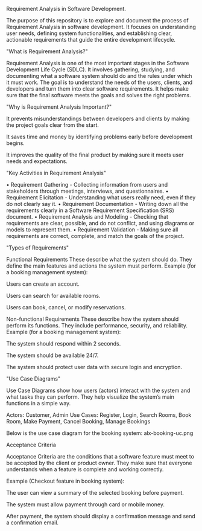 Requirement Analysis in Software Development.

The purpose of this repository is to explore and document the process of Requirement Analysis in software development. It focuses on understanding user needs, defining system functionalities, and establishing clear, actionable requirements that guide the entire development lifecycle.

"What is Requirement Analysis?"

Requirement Analysis is one of the most important stages in the Software Development Life Cycle (SDLC). It involves gathering, studying, and documenting what a software system should do and the rules under which it must work. The goal is to understand the needs of the users, clients, and developers and turn them into clear software requirements. It helps make sure that the final software meets the goals and solves the right problems.

"Why is Requirement Analysis Important?"

It prevents misunderstandings between developers and clients by making the project goals clear from the start.

It saves time and money by identifying problems early before development begins.

It improves the quality of the final product by making sure it meets user needs and expectations.

"Key Activities in Requirement Analysis"

• Requirement Gathering - Collecting information from users and stakeholders through meetings, interviews, and questionnaires.
• Requirement Elicitation - Understanding what users really need, even if they do not clearly say it.
• Requirement Documentation - Writing down all the requirements clearly in a Software Requirement Specification (SRS) document.
• Requirement Analysis and Modeling - Checking that requirements are clear, possible, and do not conflict, and using diagrams or models to represent them.
• Requirement Validation - Making sure all requirements are correct, complete, and match the goals of the project.

"Types of Requirements"

Functional Requirements
These describe what the system should do. They define the main features and actions the system must perform.
Example (for a booking management system):

Users can create an account.

Users can search for available rooms.

Users can book, cancel, or modify reservations.

Non-functional Requirements
These describe how the system should perform its functions. They include performance, security, and reliability.
Example (for a booking management system):

The system should respond within 2 seconds.

The system should be available 24/7.

The system should protect user data with secure login and encryption.

"Use Case Diagrams"

Use Case Diagrams show how users (actors) interact with the system and what tasks they can perform. They help visualize the system’s main functions in a simple way.

Actors: Customer, Admin
Use Cases: Register, Login, Search Rooms, Book Room, Make Payment, Cancel Booking, Manage Bookings

Below is the use case diagram for the booking system:
alx-booking-uc.png

Acceptance Criteria

Acceptance Criteria are the conditions that a software feature must meet to be accepted by the client or product owner. They make sure that everyone understands when a feature is complete and working correctly.

Example (Checkout feature in booking system):

The user can view a summary of the selected booking before payment.

The system must allow payment through card or mobile money.

After payment, the system should display a confirmation message and send a confirmation email.
